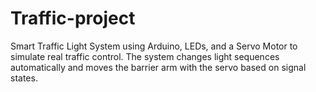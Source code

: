 # Traffic-project
Smart Traffic Light System using Arduino, LEDs, and a Servo Motor to simulate real traffic control. The system changes light sequences automatically and moves the barrier arm with the servo based on signal states.
